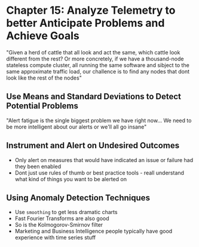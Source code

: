 # Chapter 15: Analyze Telemetry to better Anticipate Problems and Achieve Goals

"Given a herd of cattle that all look and act the same, which cattle look different from the rest? Or more concretely, if we have a thousand-node stateless compute cluster, all running the same software and sibject to the same approximate traffic load, our challence is to find any nodes that dont look like the rest of the nodes"

## Use Means and Standard Deviations to Detect Potential Problems

"Alert fatigue is the single biggest problem we have right now... We need to be more intelligent about our alerts or we'll all go insane"

## Instrument and Alert on Undesired Outcomes

* Only alert on measures that would have indicated an issue or failure had they been enabled
* Dont just use rules of thumb or best practice tools - reall understand what kind of things you want to be alerted on

## Using Anomaly Detection Techniques

* Use `smoothing` to get less dramatic charts
* Fast Fourier Transforms are also good
* So is the Kolmogorov-Smirnov filter
* Marketing and Business Intelligence people typically have good experience with time series stuff
